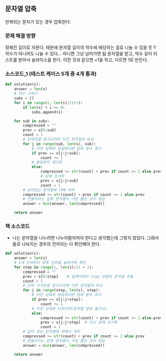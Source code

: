 ## 문자열 압축
반복되는 문자가 있는 경우 압축한다.

### 문제 해결 방향
정해진 길이로 자른다. 때문에 문자열 길이의 약수에 해당하는 걸로 나눌 수 있을 듯
!! 약수가 아니어도 나눌 수 있다... 아니면 그냥 넘어가면 됨
문자열을 받고, 약수 길이 리스트를 받아서 슬라이스를 한다.
이전 것과 같으면 +1을 하고, 다르면 1로 만든다.

### 소스코드_1 (테스트 케이스 5개 중 4개 통과)
```python
def solution(s):
    answer = len(s)
    # 약수 구하기
    subs = []
    for i in range(1, len(s)//2+1):
        if len(s) % i == 0:
            subs.append(i)

    for sub in subs:
        compressed = ""
        prev = s[0:sub]
        count = 1
        # 단위만큼 증가시키며 이전 문자열과 비교
        for j in range(sub, len(s), sub):
            # 이전 상태와 동일하다면 압축 횟수 증가
            if prev == s[j:j+sub]:
                count += 1
            # 동일하지 않다면
            else:
                compressed += str(count) + prev if count >= 2 else prev
                # 상태 초기화
                prev = s[j:j+sub]
                count = 1
        # 남아있는 문자열에 대해 처리
        compressed += str(count) + prev if count >= 2 else prev
        # 만들어지는 압축 문자열이 가장 짧은 것이 정답
        answer = min(answer, len(compressed))

    return answer
```

### 책 소스코드
- 나는 문자열을 나누려면 나누어떨어져야 한다고 생각했는데 그렇지 않았다. 그래서 둘로 나눠지는 경우의 전까지는 다 확인해야 한다.
```python
def solution(s):
    answer = len(s)
    # 1개 단위부터 압축 단위를 늘려가며 확인
    for step in range(1, len(s)//2 + 1):
        compressed = ""
        prev = s[0:step]    # 앞에서부터 step 만큼의 문자열 추출
        count = 1
        # 단위 크기만큼 증가시키며 이전 문자열과 비교
        for j in range(step, len(s), step):
            # 이전 상태와 동일하다면 압축 횟수 증가
            if prev == s[j:j+step]:
                count += 1
            # 이전 상태와 다르다면(문자열 압축 불가시)
            else:
                compressed += str(count) + prev if count >= 2 else prev
                prev = s[j:j+step]  # 다시 상태 초기화
                count = 1
        # 남아 있는 문자열에 대해서 처리
        compressed += str(count) + prev if count >= 2 else prev
        # 만들어지는 압축 문자열이 가장 짧은 것이 정답
        answer = min(answer, len(compressed))

    return answer
```
